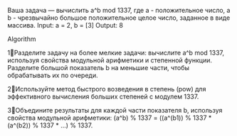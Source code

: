 Ваша задача — вычислить а^b mod 1337, где a - положительное число, 
а b - чрезвычайно большое положительное целое число, заданное в виде массива.
Input: a = 2, b = [3]
Output: 8

Algorithm

1⃣Разделите задачу на более мелкие задачи: вычислите a^b mod 1337, 
используя свойства модульной арифметики и степенной функции. 
Разделите большой показатель b на меньшие части, чтобы обрабатывать их по очереди.

2⃣Используйте метод быстрого возведения в степень (pow) для эффективного 
вычисления больших степеней с модулем 1337.

3⃣Объедините результаты для каждой части показателя b, 
используя свойства модульной арифметики: (a^b) % 1337 = ((a^(b1)) % 1337 * (a^(b2)) % 1337 * ...) % 1337.
